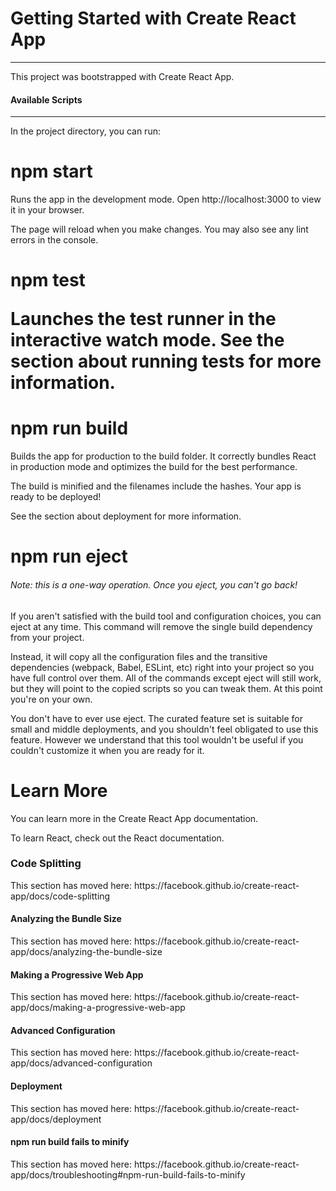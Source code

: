 <h1>Getting Started with Create React App</h1>
<hr>
This project was bootstrapped with Create React App.

<h4>Available Scripts</h4>
<hr>
In the project directory, you can run:

<h1>npm start</h1>
Runs the app in the development mode.
Open http://localhost:3000 to view it in your browser.

The page will reload when you make changes.
You may also see any lint errors in the console.

<h1>npm test</h>

Launches the test runner in the interactive watch mode.
See the section about running tests for more information.

<h1>npm run build</h1>
Builds the app for production to the build folder.
It correctly bundles React in production mode and optimizes the build for the best performance.

The build is minified and the filenames include the hashes.
Your app is ready to be deployed!

See the section about deployment for more information.

<h1>npm run eject</h1>
<h6>Note: this is a one-way operation. Once you eject, you can't go back!</h6>

If you aren't satisfied with the build tool and configuration choices, you can eject at any time. This command will remove the single build dependency from your project.

Instead, it will copy all the configuration files and the transitive dependencies (webpack, Babel, ESLint, etc) right into your project so you have full control over them. All of the commands except eject will still work, but they will point to the copied scripts so you can tweak them. At this point you're on your own.

You don't have to ever use eject. The curated feature set is suitable for small and middle deployments, and you shouldn't feel obligated to use this feature. However we understand that this tool wouldn't be useful if you couldn't customize it when you are ready for it.

<h1>Learn More</h1>
You can learn more in the Create React App documentation.

To learn React, check out the React documentation.

<h3>Code Splitting</h3>
This section has moved here: https://facebook.github.io/create-react-app/docs/code-splitting

<h4>Analyzing the Bundle Size</h4>
This section has moved here: https://facebook.github.io/create-react-app/docs/analyzing-the-bundle-size

<h4>Making a Progressive Web App</h4>
This section has moved here: https://facebook.github.io/create-react-app/docs/making-a-progressive-web-app

<h4>Advanced Configuration</h4>
This section has moved here: https://facebook.github.io/create-react-app/docs/advanced-configuration

<h4>Deployment</h4>
This section has moved here: https://facebook.github.io/create-react-app/docs/deployment

<h4>npm run build fails to minify</h4>
This section has moved here: https://facebook.github.io/create-react-app/docs/troubleshooting#npm-run-build-fails-to-minify
